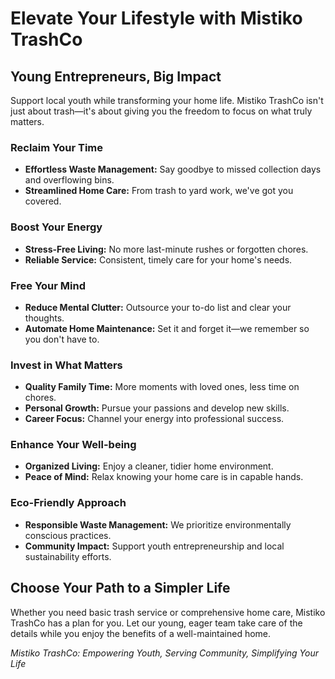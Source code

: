 # Elevate Your Lifestyle with Mistiko TrashCo

## Young Entrepreneurs, Big Impact

Support local youth while transforming your home life. Mistiko TrashCo isn't just about trash—it's about giving you the freedom to focus on what truly matters.

### Reclaim Your Time
- **Effortless Waste Management:** Say goodbye to missed collection days and overflowing bins.
- **Streamlined Home Care:** From trash to yard work, we've got you covered.

### Boost Your Energy
- **Stress-Free Living:** No more last-minute rushes or forgotten chores.
- **Reliable Service:** Consistent, timely care for your home's needs.

### Free Your Mind
- **Reduce Mental Clutter:** Outsource your to-do list and clear your thoughts.
- **Automate Home Maintenance:** Set it and forget it—we remember so you don't have to.

### Invest in What Matters
- **Quality Family Time:** More moments with loved ones, less time on chores.
- **Personal Growth:** Pursue your passions and develop new skills.
- **Career Focus:** Channel your energy into professional success.

### Enhance Your Well-being
- **Organized Living:** Enjoy a cleaner, tidier home environment.
- **Peace of Mind:** Relax knowing your home care is in capable hands.

### Eco-Friendly Approach
- **Responsible Waste Management:** We prioritize environmentally conscious practices.
- **Community Impact:** Support youth entrepreneurship and local sustainability efforts.

## Choose Your Path to a Simpler Life
Whether you need basic trash service or comprehensive home care, Mistiko TrashCo has a plan for you. Let our young, eager team take care of the details while you enjoy the benefits of a well-maintained home.

*Mistiko TrashCo: Empowering Youth, Serving Community, Simplifying Your Life*
